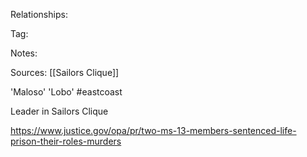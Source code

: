 
Relationships:

Tag:

Notes:

Sources:
[[Sailors Clique]]

'Maloso'
'Lobo'
#eastcoast 

Leader in Sailors Clique

https://www.justice.gov/opa/pr/two-ms-13-members-sentenced-life-prison-their-roles-murders